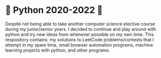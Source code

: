 # 🐍 Python 2020-2022 🐍

Despite not being able to take another computer science elective course during my junior/senior years. I decided to continue and play around with python and try new ideas from whenever possible on my own time. This respository contains: my solutions to LeetCode problems/contests that I attempt in my spare time, small browser automation programs, machine learning projects with python, and other programs.
